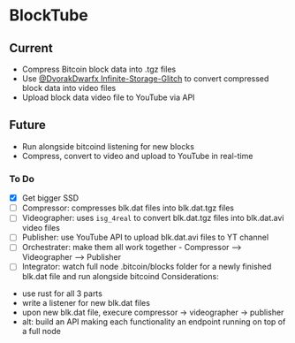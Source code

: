 # BlockTube

## Current
- Compress Bitcoin block data into .tgz files
- Use [@DvorakDwarfx Infinite-Storage-Glitch](https://github.com/DvorakDwarf/Infinite-Storage-Glitch) to convert compressed block data into video files
- Upload block data video file to YouTube via API

## Future
- Run alongside bitcoind listening for new blocks
- Compress, convert to video and upload to YouTube in real-time

### To Do
- [x] Get bigger SSD
- [ ] Compressor: compresses blk.dat files into blk.dat.tgz files
- [ ] Videographer: uses `isg_4real` to convert blk.dat.tgz files into blk.dat.avi video files
- [ ] Publisher: use YouTube API to upload blk.dat.avi files to YT channel
- [ ] Orchestrater: make them all work together - Compressor --> Videographer --> Publisher
- [ ] Integrator: watch full node .bitcoin/blocks folder for a newly finished blk.dat file and run alongside bitcoind
Considerations:
 - use rust for all 3 parts
 - write a listener for new blk.dat files
 - upon new blk.dat file, execure compressor -> videographer -> publisher
 - alt: build an API making each functionality an endpoint running on top of a full node